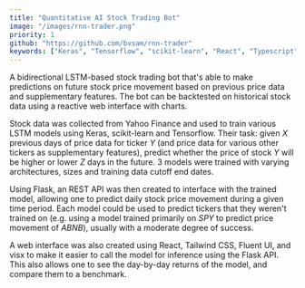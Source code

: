 ```yaml
---
title: "Quantitative AI Stock Trading Bot"
image: "/images/rnn-trader.png"
priority: 1
github: "https://github.com/bvsam/rnn-trader"
keywords: ["Keras", "Tensorflow", "scikit-learn", "React", "Typescript"]
---
```


A bidirectional LSTM-based stock trading bot that's able to make predictions on future stock price movement based on previous price data and supplementary features. The bot can be backtested on historical stock data using a reactive web interface with charts.

Stock data was collected from Yahoo Finance and used to train various LSTM models using Keras, scikit-learn and Tensorflow. Their task: given _X_ previous days of price data for ticker _Y_ (and price data for various other tickers as supplementary features), predict whether the price of stock _Y_ will be higher or lower _Z_ days in the future. 3 models were trained with varying architectures, sizes and training data cutoff end dates.

Using Flask, an REST API was then created to interface with the trained model, allowing one to predict daily stock price movement during a given time period. Each model could be used to predict tickers that they weren't trained on (e.g. using a model trained primarily on _SPY_ to predict price movement of _ABNB_), usually with a moderate degree of success.

A web interface was also created using React, Tailwind CSS, Fluent UI, and visx to make it easier to call the model for inference using the Flask API. This also allows one to see the day-by-day returns of the model, and compare them to a benchmark.
